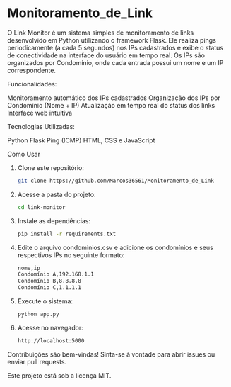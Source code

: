 # Monitoramento_de_Link
O Link Monitor é um sistema simples de monitoramento de links desenvolvido em Python utilizando o framework Flask. Ele realiza pings periodicamente (a cada 5 segundos) nos IPs cadastrados e exibe o status de conectividade na interface do usuário em tempo real. Os IPs são organizados por Condomínio, onde cada entrada possui um nome e um IP correspondente.

Funcionalidades:

Monitoramento automático dos IPs cadastrados
Organização dos IPs por Condomínio (Nome + IP)
Atualização em tempo real do status dos links
Interface web intuitiva

Tecnologias Utilizadas:

Python
Flask
Ping (ICMP)
HTML, CSS e JavaScript


Como Usar

1. Clone este repositório:

   ```sh
   git clone https://github.com/Marcos36561/Monitoramento_de_Link
   ```
   
3. Acesse a pasta do projeto:

   ```sh
   cd link-monitor
   ```

4. Instale as dependências:

   ```sh
   pip install -r requirements.txt
   ```

6. Edite o arquivo condominios.csv e adicione os condomínios e seus respectivos IPs no seguinte formato:

   ```sh
   nome,ip
   Condomínio A,192.168.1.1
   Condomínio B,8.8.8.8
   Condomínio C,1.1.1.1
   ```

7. Execute o sistema:

   ```sh
   python app.py
   ```

8. Acesse no navegador:

   ```sh
   http://localhost:5000
   ```

Contribuições são bem-vindas! Sinta-se à vontade para abrir issues ou enviar pull requests.


Este projeto está sob a licença MIT.
